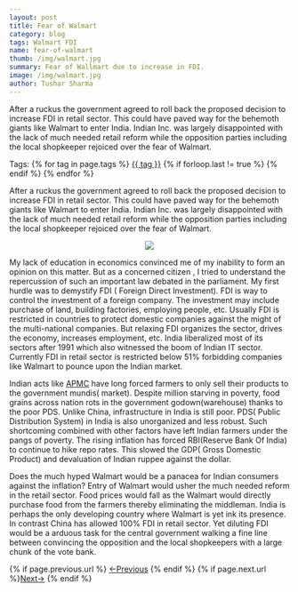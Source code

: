 ```yaml
---
layout: post
title: Fear of Walmart
category: blog
tags: Walmart FDI
name: fear-of-walmart
thumb: /img/walmart.jpg
summary: Fear of Wallmart due to increase in FDI.
image: /img/walmart.jpg
author: Tushar Sharma
---
```


After a ruckus the government agreed to roll back the proposed decision to increase FDI in retail sector. This could have paved way for the behemoth giants like Walmart to enter India. Indian Inc. was largely disappointed with the lack of much needed retail reform while the opposition parties including the local shopkeeper rejoiced over the fear of Walmart.<!-- truncate_here -->

<p>Tags: {% for tag in page.tags %} <a class="mytag" href="/tag/{{ tag }}" title="View posts tagged with &quot;{{ tag }}&quot;">{{ tag }}</a>  {% if forloop.last != true %} {% endif %} {% endfor %} </p>

After a ruckus the government agreed to roll back the proposed decision to increase FDI in retail sector. This could have paved way for the behemoth giants like Walmart to enter India. Indian Inc. was largely disappointed with the lack of much needed retail reform while the opposition parties including the local shopkeeper rejoiced over the fear of Walmart. 

<p>
<center>
<img src="{{ root_url }}/img/walmart.jpg" >
</center>
</p>

My lack of education in economics convinced me of my inability to form an opinion on this matter. But as a concerned citizen , I tried to understand the repercussion of such an important law debated in the parliament. My first hurdle was to demystify FDI ( Foreign Direct Investment). FDI is way to control the investment of a foreign company. The investment may include purchase of land, building factories, employing people, etc. Usually FDI is restricted in countries to protect domestic companies against the might of the multi-national companies. But relaxing FDI organizes the sector, drives the economy, increases employment, etc. India liberalized most of its sectors after 1991 which also witnessed the boom of Indian IT sector. Currently FDI in retail sector is restricted below 51% forbidding companies like Walmart to pounce upon the Indian market.


Indian acts like [APMC][APMC] have long forced farmers to only sell their products to the government mundis( market). Despite million starving in poverty, food grains across nation rots in the government godown(warehouse) thanks to the poor PDS. Unlike China, infrastructure in India is still poor. PDS( Public Distribution System) in India is also unorganized and less robust. Such shortcoming combined with other factors have left Indian farmers under the pangs of poverty. The rising inflation has forced RBI(Reserve Bank Of India) to continue to hike repo rates. This slowed the GDP( Gross Domestic Product) and devaluation of Indian ruppee against the dollar. 

Does the much hyped Walmart would be a panacea for Indian consumers against the inflation? Entry of Walmart would usher the much needed reform in the retail sector. Food prices would fall as the Walmart would directly purchase food from the farmers thereby eliminating the middleman. India is perhaps the only developing country where Walmart is yet ink its presence. In contrast China has allowed 100% FDI in retail sector. Yet diluting FDI would be a arduous task for the central government walking a fine line between convincing the opposition and the local shopkeepers with a large chunk of the vote bank. 

<nav class="pagination clear" style="padding-bottom:20px;">
{% if page.previous.url %} <a class="prev-item" href="{{page.previous.url}}" title="Previous Post: {{page.previous.title}}">&larr;Previous</a>   {% endif %}  {% if page.next.url %}<a class="next-item" href="{{page.next.url}}" title="Next Post: {{page.next.title}}">Next&rarr;</a>         {% endif %}
</nav>


[APMC]: https://en.wikipedia.org/wiki/Agricultural_Produce_Market_Committee
